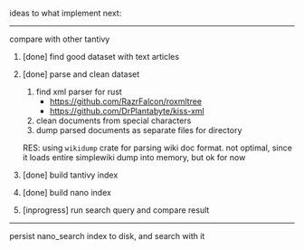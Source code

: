 ideas to what implement next:

---

compare with other tantivy

1. [done] find good dataset with text articles
1. [done] parse and clean dataset
    1. find xml parser for rust
        - https://github.com/RazrFalcon/roxmltree
        - https://github.com/DrPlantabyte/kiss-xml
    1. clean documents from special characters
    1. dump parsed documents as separate files for directory

    RES: using `wikidump` crate for parsing wiki doc format. not optimal, since it loads entire simplewiki dump into memory, but ok for now

1. [done] build tantivy index
1. [done] build nano index
1. [inprogress] run search query and compare result

---

persist nano_search index to disk, and search with it
